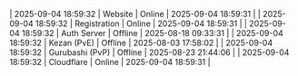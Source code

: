 | 2025-09-04 18:59:32 | Website | Online | 2025-09-04 18:59:31 |
| 2025-09-04 18:59:32 | Registration | Online | 2025-09-04 18:59:31 |
| 2025-09-04 18:59:32 | Auth Server | Offline | 2025-08-18 09:33:31 |
| 2025-09-04 18:59:32 | Kezan (PvE) | Offline | 2025-08-03 17:58:02 |
| 2025-09-04 18:59:32 | Gurubashi (PvP) | Offline | 2025-08-23 21:44:06 |
| 2025-09-04 18:59:32 | Cloudflare | Online | 2025-09-04 18:59:31 |
